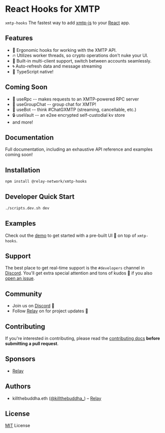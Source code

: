 # React Hooks for XMTP

`xmtp-hooks` The fastest way to add [xmtp-js](https://github.com/xmtp/xmtp-js)
to your [React](https://reactjs.org/) app.

## Features

- 🦾 Ergonomic hooks for working with the XMTP API.
- 🔥 Utilizes worker threads, so crypto operations don't nuke your UI.
- 💼 Built-in multi-client support, switch between accounts seamlessly.
- 🌀 Auto-refresh data and message streaming
- 🦄 TypeScript native!

## Coming Soon

- 🚀 useRpc -- makes requests to an XMTP-powered RPC server
- 🤝 useGroupChat -- group chat for XMTP!
- 🤖 useBot -- think #ChatGXMTP (streaming, cancellable, etc.)
- 🔒 useVault -- an e2ee encrypted self-custodial kv store
- and more!

## Documentation

Full documentation, including an exhaustive API reference and examples coming
soon!

## Installation

```bash
npm install @relay-network/xmtp-hooks
```

## Developer Quick Start

```bash
./scripts.dev.sh dev
```

## Examples

Check out the [demo](https://xmtp.relay.cc) to get started with a
pre-built UI 🌈 on top of `xmtp-hooks`.

## Support

The best place to get real-time support is the `#developers` channel in
[Discord](https://discord.com/invite/DTMKf63ZSf). You'll get extra special attention and
tons of kudos 🎉 if you also [open an issue](https://github.com/relay-network/xmtp-hooks/issues/new).

## Community

- Join us on [Discord](https://discord.com/invite/DTMKf63ZSf) 💬
- Follow [Relay](https://twitter.com/relay_eth) on for project updates 🤝

## Contributing

If you're interested in contributing, please read the [contributing
docs](/.github/CONTRIBUTING.md) **before submitting a pull request**.

## Sponsors

- [Relay](https://relay.network)

## Authors

- killthebuddha.eth ([@killthebuddha\_](https://twitter.com/killthebuddha_)) – [Relay](https://relay.network)

## License

[MIT](/LICENSE) License

